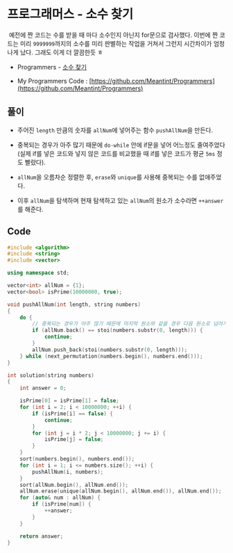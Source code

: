 # 프로그래머스 - 소수 찾기

&nbsp;예전에 짠 코드는 수를 받을 때 마다 소수인지 아닌지 for문으로 검사했다. 이번에 짠 코드는 미리 `9999999`까지의 소수를 미리 판별하는 작업을 거쳐서 그런지 시간차이가 엄청나게 났다. 그래도 이게 더 깔끔한듯 ㅎ

- Programmers - [소수 찾기](https://programmers.co.kr/learn/courses/30/lessons/42839)

- My Programmers Code : [https://github.com/Meantint/Programmers](https://github.com/Meantint/Programmers)

## 풀이

- 주어진 `length` 만큼의 숫자를 `allNum`에 넣어주는 함수 `pushAllNum`을 만든다.

- 중복되는 경우가 아주 많기 때문에 `do-while` 안에 if문을 넣어 어느정도 줄여주었다(실제 if를 넣은 코드와 넣지 않은 코드를 비교했을 때 if를 넣은 코드가 평균 `5ms` 정도 빨랐다).

- `allNum`을 오름차순 정렬한 후, `erase`와 `unique`를 사용해 중복되는 수를 없애주었다.

- 이후 `allNum`을 탐색하며 현재 탐색하고 있는 `allNum`의 원소가 소수라면 `++answer`를 해준다.

## Code

```cpp
#include <algorithm>
#include <string>
#include <vector>

using namespace std;

vector<int> allNum = {1};
vector<bool> isPrime(10000000, true);

void pushAllNum(int length, string numbers)
{
    do {
        // 중복되는 경우가 아주 많기 때문에 마지막 원소와 같을 경우 다음 원소로 넘어가준다.
        if (allNum.back() == stoi(numbers.substr(0, length))) {
            continue;
        }
        allNum.push_back(stoi(numbers.substr(0, length)));
    } while (next_permutation(numbers.begin(), numbers.end()));
}

int solution(string numbers)
{
    int answer = 0;

    isPrime[0] = isPrime[1] = false;
    for (int i = 2; i < 10000000; ++i) {
        if (isPrime[i] == false) {
            continue;
        }
        for (int j = i * 2; j < 10000000; j += i) {
            isPrime[j] = false;
        }
    }
    sort(numbers.begin(), numbers.end());
    for (int i = 1; i <= numbers.size(); ++i) {
        pushAllNum(i, numbers);
    }
    sort(allNum.begin(), allNum.end());
    allNum.erase(unique(allNum.begin(), allNum.end()), allNum.end());
    for (auto& num : allNum) {
        if (isPrime[num]) {
            ++answer;
        }
    }

    return answer;
}
```
